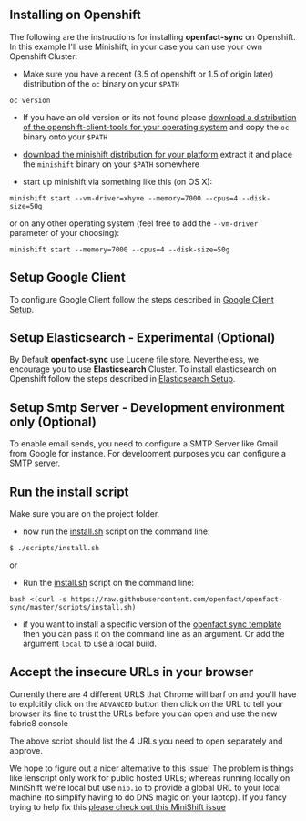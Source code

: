 ## Installing on Openshift

The following are the instructions for installing **openfact-sync** on Openshift. In this example I'll use Minishift, in your case you can use your own Openshift Cluster:


* Make sure you have a recent (3.5 of openshift or 1.5 of origin later) distribution of the `oc` binary on your `$PATH`
```
oc version
```
* If you have an old version or its not found please [download a distribution of the openshift-client-tools for your operating system](https://github.com/openshift/origin/releases/latest/) and copy the `oc` binary onto your `$PATH`

* [download the minishift distribution for your platform](https://github.com/minishift/minishift/releases) extract it and place the `minishift` binary on your `$PATH` somewhere
* start up minishift via something like this (on OS X):

```
minishift start --vm-driver=xhyve --memory=7000 --cpus=4 --disk-size=50g
```
or on any other operating system (feel free to add the `--vm-driver` parameter of your choosing):

```
minishift start --memory=7000 --cpus=4 --disk-size=50g
```

## Setup Google Client
To configure Google Client follow the steps described in [Google Client Setup](https://github.com/openfact/openfact-sync/blob/master/docs/openshift_google_client.md).

## Setup Elasticsearch - Experimental (Optional)
By Default **openfact-sync** use Lucene file store. Nevertheless, we encourage you to use **Elasticsearch** Cluster. To install elasticsearch on Openshift follow the steps described in [Elasticsearch Setup](https://github.com/openfact/openfact-sync/blob/master/docs/openshift_elasticsearch.md). 

## Setup Smtp Server - Development environment only (Optional)
To enable email sends, you need to configure a SMTP Server like Gmail from Google for instance. For development purposes you can configure a [SMTP server](https://github.com/openfact/openfact-sync/blob/master/docs/openshift_smtp_server.md).


## Run the install script
Make sure you are on the project folder.

* now run the [install.sh](https://raw.githubusercontent.com/openfact/openfact-sync/master/scripts/install.sh) script on the command line:

```
$ ./scripts/install.sh
```

or

* Run the [install.sh](https://raw.githubusercontent.com/openfact/openfact-sync/master/scripts/install.sh) script on the command line:

```
bash <(curl -s https://raw.githubusercontent.com/openfact/openfact-sync/master/scripts/install.sh)
```

* if you want to install a specific version of the [openfact sync template](http://central.maven.org/maven2/io/openfact/platform/packages/openfact-system/) then you can pass it on the command line as an argument. Or add the argument `local` to use a local build.


## Accept the insecure URLs in your browser

Currently there are 4 different URLS that Chrome will barf on and you'll have to explcitily click on the `ADVANCED` button then click on the URL to tell your browser its fine to trust the URLs before you can open and use the new fabric8 console

The above script should list the 4 URLs you need to open separately and approve.

We hope to figure out a nicer alternative to this issue! The problem is things like lenscript only work for public hosted URLs; whereas running locally on MiniShift we're local but use `nip.io` to provide a global URL to your local machine (to simplify having to do DNS magic on your laptop). If you fancy trying to help fix this [please check out this MiniShift issue](https://github.com/minishift/minishift/issues/1031)
